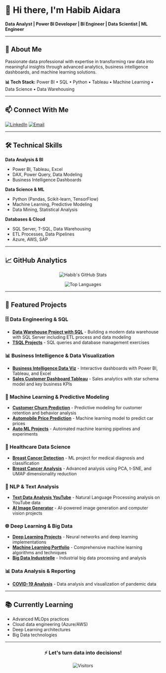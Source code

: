 # 👋 Hi there, I'm Habib Aidara

**Data Analyst | Power BI Developer | BI Engineer | Data Scientist | ML Engineer**

---

## 🚀 About Me

Passionate data professional with expertise in transforming raw data into meaningful insights through advanced analytics, business intelligence dashboards, and machine learning solutions.

**📊 Tech Stack:** Power BI • SQL • Python • Tableau • Machine Learning • Data Science • Data Warehousing 

---

## 📫 Connect With Me

[![LinkedIn](https://img.shields.io/badge/LinkedIn-blue?style=for-the-badge&logo=linkedin)](https://www.linkedin.com/in/habib-aidara-454013369/)
[![Email](https://img.shields.io/badge/📧-Contact%20me-red?style=for-the-badge&logo=gmail)](mailto:habibaidara90@gmail.com)

---

## 🛠️ Technical Skills

**Data Analysis & BI**
- Power BI, Tableau, Excel
- DAX, Power Query, Data Modeling
- Business Intelligence Dashboards

**Data Science & ML**
- Python (Pandas, Scikit-learn, TensorFlow)
- Machine Learning, Predictive Modeling
- Data Mining, Statistical Analysis

**Databases & Cloud**
- SQL Server, T-SQL, Data Warehousing
- ETL Processes, Data Pipelines
- Azure, AWS, SAP

---

## 📈 GitHub Analytics

<div align="center">

![Habib's GitHub Stats](https://github-readme-stats.vercel.app/api?username=Aidara10&show_icons=true&theme=radical&hide_border=true)

![Top Languages](https://github-readme-stats.vercel.app/api/top-langs/?username=Aidara10&layout=compact&theme=radical&hide_border=true)

</div>

---

## 💼 Featured Projects

### 🗄️ Data Engineering & SQL
- **[Data Warehouse Project with SQL](https://github.com/Aidara10/data_Warehouse_project_with_sql)** - Building a modern data warehouse with SQL Server including ETL process and data modeling
- **[TSQL Projects](https://github.com/Aidara10/TSQL)** - SQL queries and database management exercises

### 📊 Business Intelligence & Data Visualization
- **[Business Intelligence Data Viz](https://github.com/Aidara10/Business_Intelligent_Data_Viz)** - Interactive dashboards with Power BI, Tableau, and Excel
- **[Sales Customer Dashboard Tableau](https://github.com/Aidara10/Sales_Customer_Dashboard_Tableau)** - Sales analytics with star schema model and key business KPIs

### 🤖 Machine Learning & Predictive Modeling
- **[Customer Churn Prediction](https://github.com/Aidara10/customers_churn_prediction)** - Predictive modeling for customer retention and behavior analysis
- **[Automobile Price Prediction](https://github.com/Aidara10/Predict_price_automobile)** - Machine learning model to predict car prices
- **[Auto ML Projects](https://github.com/Aidara10/Auto_ML)** - Automated machine learning pipelines and experiments

### 🏥 Healthcare Data Science
- **[Breast Cancer Detection](https://github.com/Aidara10/Breast_Cancer)** - ML project for medical diagnosis and classification
- **[Breast Cancer Analysis](https://github.com/Aidara10/breast_bancer)** - Advanced analysis using PCA, t-SNE, and UMAP dimensionality reduction

### 📝 NLP & Text Analysis
- **[Text Data Analysis YouTube](https://github.com/Aidara10/Text_Data_Analysis_Youtube)** - Natural Language Processing analysis on YouTube data
- **[AI Image Generator](https://github.com/Aidara10/ai-image-generator)** - AI-powered image generation and computer vision projects

### 🌐 Deep Learning & Big Data
- **[Deep Learning Projects](https://github.com/Aidara10/Deep_Learning)** - Neural networks and deep learning implementations
- **[Machine Learning Portfolio](https://github.com/Aidara10/Machine_Leraning)** - Comprehensive machine learning algorithms and techniques
- **[Big Data Industrielle](https://github.com/Aidara10/Big_Data_Insdustrielle)** - Industrial big data processing and analysis

### 📊 Data Analysis & Reporting
- **[COVID-19 Analysis](https://github.com/Aidara10/Covid19_Analysis)** - Data analysis and visualization of pandemic data

---

## 📚 Currently Learning
- Advanced MLOps practices
- Cloud data engineering (Azure/AWS)
- Deep Learning architectures
- Big Data technologies

---

<div align="center">

### ⚡ **Let's turn data into decisions!**

![Visitors](https://komarev.com/ghpvc/?username=Aidara10&color=blue&style=flat-square)

</div>
